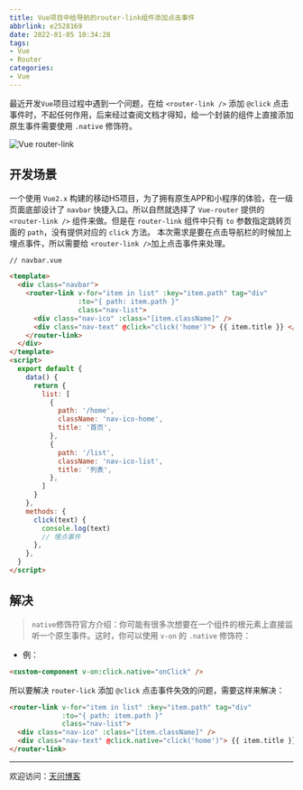 ```yaml
---
title: Vue项目中给导航的router-link组件添加点击事件
abbrlink: e2528169
date: 2022-01-05 10:34:28
tags:
- Vue
- Router
categories:
- Vue
---
```


最近开发`Vue`项目过程中遇到一个问题，在给 `<router-link />` 添加 `@click` 点击事件时，不起任何作用，后来经过查阅文档才得知，给一个封装的组件上直接添加原生事件需要使用 `.native` 修饰符。

![Vue router-link](https://tiven.cn/static/img/hudson-bay-canada-sea-ocean-preview-7aQDoB77LVvviBS1Dqq1o.jpg)

[//]: # (<!-- more -->)

## 开发场景

一个使用 `Vue2.x` 构建的移动H5项目，为了拥有原生APP和小程序的体验，在一级页面底部设计了 `navbar` 快捷入口。所以自然就选择了 `Vue-router` 提供的 `<router-link />` 组件来做。但是在 `router-link` 组件中只有 `to` 参数指定跳转页面的 `path`，没有提供对应的 `click` 方法。
本次需求是要在点击导航栏的时候加上埋点事件，所以需要给 `<router-link />`加上点击事件来处理。

```html
// navbar.vue

<template>
  <div class="navbar">
    <router-link v-for="item in list" :key="item.path" tag="div"
                 :to="{ path: item.path }"
                 class="nav-list">
      <div class="nav-ico" :class="[item.className]" />
      <div class="nav-text" @click="click('home')"> {{ item.title }} </div>
    </router-link>
  </div>
</template>
<script>
  export default {
    data() {
      return {
        list: [
          {
            path: '/home',
            className: 'nav-ico-home',
            title: '首页',
          },
          {
            path: '/list',
            className: 'nav-ico-list',
            title: '列表',
          },
        ]
      }
    },
    methods: {
      click(text) {
        console.log(text)
        // 埋点事件
      },
    },
  }
</script>
```

## 解决

>`native`修饰符官方介绍：你可能有很多次想要在一个组件的根元素上直接监听一个原生事件。这时，你可以使用 `v-on` 的 `.native` 修饰符：

- 例：

```html
<custom-component v-on:click.native="onClick" />
```

所以要解决 `router-lick` 添加 `@click` 点击事件失效的问题，需要这样来解决：

```html
<router-link v-for="item in list" :key="item.path" tag="div"
             :to="{ path: item.path }"
             class="nav-list">
  <div class="nav-ico" :class="[item.className]" />
  <div class="nav-text" @click.native="click('home')"> {{ item.title }} </div>
</router-link>
```

---

欢迎访问：[天问博客](https://tiven.cn/p/e2528169/ "天問博客") 







